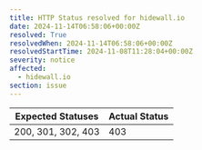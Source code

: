 ```yaml
---
title: HTTP Status resolved for hidewall.io
date: 2024-11-14T06:58:06+00:00Z
resolved: True
resolvedWhen: 2024-11-14T06:58:06+00:00Z
resolvedStartTime: 2024-11-08T11:28:04+00:00Z
severity: notice
affected:
  - hidewall.io
section: issue
---
```


| Expected Statuses | Actual Status  |
|-------------------|----------------|
| 200, 301, 302, 403 | 403 |
